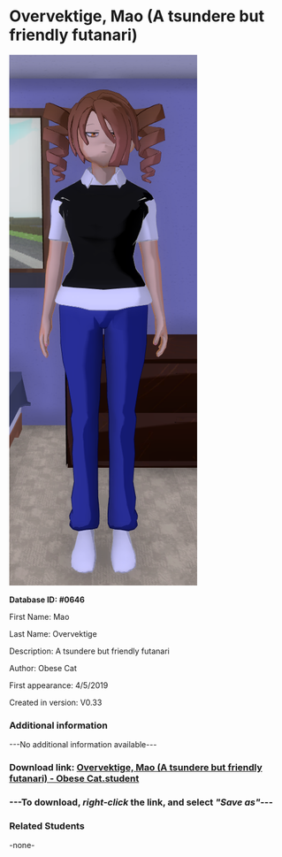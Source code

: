 # Overvektige, Mao (A tsundere but friendly futanari)

<img src="../../Files/Images/Overvektige, Mao (A tsundere but friendly futanari).png" title="Overvektige, Mao (A tsundere but friendly futanari) - Obese Cat">

**Database ID: #0646**

First Name: Mao

Last Name: Overvektige

Description: A tsundere but friendly futanari

Author: Obese Cat

First appearance: 4/5/2019

Created in version: V0.33

### Additional information

---No additional information available---

### Download link: <a href="https://raw.githubusercontent.com/Arbiter1223/Daigaku-Gurashi-Custom-Students/master/Files/Student%20Files/Overvektige%2C%20Mao%20(A%20tsundere%20but%20friendly%20futanari)%20-%20Obese%20Cat.student">Overvektige, Mao (A tsundere but friendly futanari) - Obese Cat.student</a>

### ---**To download, _right-click_ the link, and select _"Save as"_**---

### Related Students

-none-
